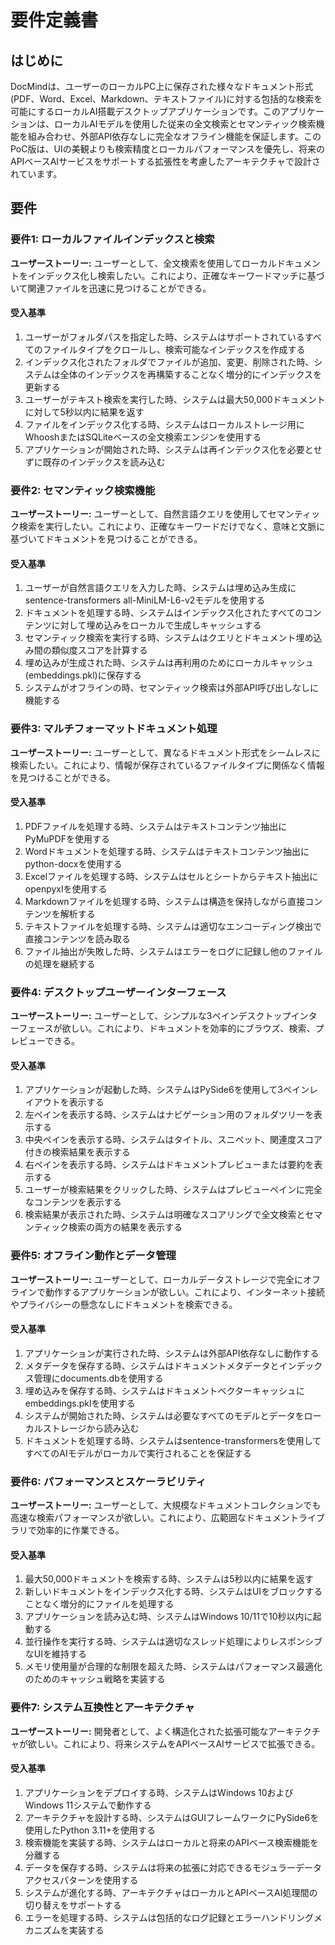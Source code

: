 # 要件定義書

## はじめに

DocMindは、ユーザーのローカルPC上に保存された様々なドキュメント形式(PDF、Word、Excel、Markdown、テキストファイル)に対する包括的な検索を可能にするローカルAI搭載デスクトップアプリケーションです。このアプリケーションは、ローカルAIモデルを使用した従来の全文検索とセマンティック検索機能を組み合わせ、外部API依存なしに完全なオフライン機能を保証します。このPoC版は、UIの美観よりも検索精度とローカルパフォーマンスを優先し、将来のAPIベースAIサービスをサポートする拡張性を考慮したアーキテクチャで設計されています。

## 要件

### 要件1: ローカルファイルインデックスと検索

**ユーザーストーリー:** ユーザーとして、全文検索を使用してローカルドキュメントをインデックス化し検索したい。これにより、正確なキーワードマッチに基づいて関連ファイルを迅速に見つけることができる。

#### 受入基準

1. ユーザーがフォルダパスを指定した時、システムはサポートされているすべてのファイルタイプをクロールし、検索可能なインデックスを作成する
2. インデックス化されたフォルダでファイルが追加、変更、削除された時、システムは全体のインデックスを再構築することなく増分的にインデックスを更新する
3. ユーザーがテキスト検索を実行した時、システムは最大50,000ドキュメントに対して5秒以内に結果を返す
4. ファイルをインデックス化する時、システムはローカルストレージ用にWhooshまたはSQLiteベースの全文検索エンジンを使用する
5. アプリケーションが開始された時、システムは再インデックス化を必要とせずに既存のインデックスを読み込む

### 要件2: セマンティック検索機能

**ユーザーストーリー:** ユーザーとして、自然言語クエリを使用してセマンティック検索を実行したい。これにより、正確なキーワードだけでなく、意味と文脈に基づいてドキュメントを見つけることができる。

#### 受入基準

1. ユーザーが自然言語クエリを入力した時、システムは埋め込み生成にsentence-transformers all-MiniLM-L6-v2モデルを使用する
2. ドキュメントを処理する時、システムはインデックス化されたすべてのコンテンツに対して埋め込みをローカルで生成しキャッシュする
3. セマンティック検索を実行する時、システムはクエリとドキュメント埋め込み間の類似度スコアを計算する
4. 埋め込みが生成された時、システムは再利用のためにローカルキャッシュ(embeddings.pkl)に保存する
5. システムがオフラインの時、セマンティック検索は外部API呼び出しなしに機能する

### 要件3: マルチフォーマットドキュメント処理

**ユーザーストーリー:** ユーザーとして、異なるドキュメント形式をシームレスに検索したい。これにより、情報が保存されているファイルタイプに関係なく情報を見つけることができる。

#### 受入基準

1. PDFファイルを処理する時、システムはテキストコンテンツ抽出にPyMuPDFを使用する
2. Wordドキュメントを処理する時、システムはテキストコンテンツ抽出にpython-docxを使用する
3. Excelファイルを処理する時、システムはセルとシートからテキスト抽出にopenpyxlを使用する
4. Markdownファイルを処理する時、システムは構造を保持しながら直接コンテンツを解析する
5. テキストファイルを処理する時、システムは適切なエンコーディング検出で直接コンテンツを読み取る
6. ファイル抽出が失敗した時、システムはエラーをログに記録し他のファイルの処理を継続する

### 要件4: デスクトップユーザーインターフェース

**ユーザーストーリー:** ユーザーとして、シンプルな3ペインデスクトップインターフェースが欲しい。これにより、ドキュメントを効率的にブラウズ、検索、プレビューできる。

#### 受入基準

1. アプリケーションが起動した時、システムはPySide6を使用して3ペインレイアウトを表示する
2. 左ペインを表示する時、システムはナビゲーション用のフォルダツリーを表示する
3. 中央ペインを表示する時、システムはタイトル、スニペット、関連度スコア付きの検索結果を表示する
4. 右ペインを表示する時、システムはドキュメントプレビューまたは要約を表示する
5. ユーザーが検索結果をクリックした時、システムはプレビューペインに完全なコンテンツを表示する
6. 検索結果が表示された時、システムは明確なスコアリングで全文検索とセマンティック検索の両方の結果を表示する

### 要件5: オフライン動作とデータ管理

**ユーザーストーリー:** ユーザーとして、ローカルデータストレージで完全にオフラインで動作するアプリケーションが欲しい。これにより、インターネット接続やプライバシーの懸念なしにドキュメントを検索できる。

#### 受入基準

1. アプリケーションが実行された時、システムは外部API依存なしに動作する
2. メタデータを保存する時、システムはドキュメントメタデータとインデックス管理にdocuments.dbを使用する
3. 埋め込みを保存する時、システムはドキュメントベクターキャッシュにembeddings.pklを使用する
4. システムが開始された時、システムは必要なすべてのモデルとデータをローカルストレージから読み込む
5. ドキュメントを処理する時、システムはsentence-transformersを使用してすべてのAIモデルがローカルで実行されることを保証する

### 要件6: パフォーマンスとスケーラビリティ

**ユーザーストーリー:** ユーザーとして、大規模なドキュメントコレクションでも高速な検索パフォーマンスが欲しい。これにより、広範囲なドキュメントライブラリで効率的に作業できる。

#### 受入基準

1. 最大50,000ドキュメントを検索する時、システムは5秒以内に結果を返す
2. 新しいドキュメントをインデックス化する時、システムはUIをブロックすることなく増分的にファイルを処理する
3. アプリケーションを読み込む時、システムはWindows 10/11で10秒以内に起動する
4. 並行操作を実行する時、システムは適切なスレッド処理によりレスポンシブなUIを維持する
5. メモリ使用量が合理的な制限を超えた時、システムはパフォーマンス最適化のためのキャッシュ戦略を実装する

### 要件7: システム互換性とアーキテクチャ

**ユーザーストーリー:** 開発者として、よく構造化された拡張可能なアーキテクチャが欲しい。これにより、将来システムをAPIベースAIサービスで拡張できる。

#### 受入基準

1. アプリケーションをデプロイする時、システムはWindows 10およびWindows 11システムで動作する
2. アーキテクチャを設計する時、システムはGUIフレームワークにPySide6を使用したPython 3.11+を使用する
3. 検索機能を実装する時、システムはローカルと将来のAPIベース検索機能を分離する
4. データを保存する時、システムは将来の拡張に対応できるモジュラーデータアクセスパターンを使用する
5. システムが進化する時、アーキテクチャはローカルとAPIベースAI処理間の切り替えをサポートする
6. エラーを処理する時、システムは包括的なログ記録とエラーハンドリングメカニズムを実装する
